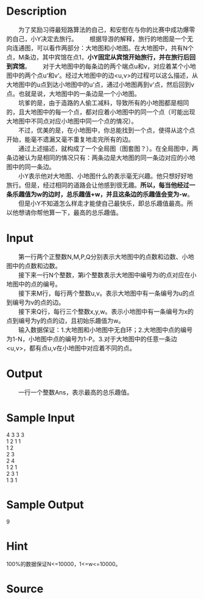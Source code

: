 
# Description

<div class="content"><div><span style="font-size: medium">       为了奖励习得最短路算法的自己，和安慰在与你的比赛中成功爆零的自己，小Y决定去旅行。</span><span style="font-size: medium">       根据导游的解释，旅行的地图是一个无向连通图，可以看作两部分：大地图和小地图。在大地图中，共有N个点，M条边，其中宾馆在点1，<b>小</b><b>Y</b><b>固定从宾馆开始旅行，并在旅行后回到宾馆</b>。</span><span style="font-size: medium">       对于大地图中的每条边的两个端点u和v，对应着某个小地图中的两个点u’和v’。经过大地图中的边&lt;u,v&gt;的过程可以这么描述，从大地图中的u点到达小地图中的u’点，通过小地图再到v’点，然后回到v点。也就是说，大地图中的一条边是一个小地图。</span></div>
<div><span style="font-size: medium">       坑爹的是，由于造路的人偷工减料，导致所有的小地图都是相同的，且大地图中的每一个点，都对应着小地图中的同一个点（可能出现大地图中不同点对应小地图中同一个点的情况）。</span></div>
<div><span style="font-size: medium">       不过，优美的是，在小地图中，你总能找到一个点，使得从这个点开始，能毫不遗漏又毫不重复地走完所有的边。</span></div>
<div><span style="font-size: medium">       通过上述描述，就构成了一个全局图（图套图？）。在全局图中，两条边被认为是相同的情况只有：两条边是大地图的同一条边对应的小地图中的同一条边。</span></div>
<div><span style="font-size: medium">       小Y表示他对大地图、小地图什么的表示毫无兴趣。他只想好好地旅行。但是，经过相同的道路会让他感到很无趣。<b>所以，每当他经过一条乐趣值为</b><b>w</b><b>的边时，总乐趣值+w</b><b>，并且这条边的乐趣值会变为-w</b>。</span></div>
<div><span style="font-size: medium">       但是小Y不知道怎么样走才能使自己最快乐，即总乐趣值最高。所以他想请你帮他算一下，最高的总乐趣值。</span></div></div>

# Input

<div class="content"><div><span style="font-size: medium">       第一行两个正整数N,M,P,Q分别表示大地图中的点数和边数、小地图中的点数和边数。</span></div>
<div><span style="font-size: medium">       接下来一行N个整数，第i个整数表示大地图中编号为i的点对应在小地图中的点的编号。</span></div>
<div><span style="font-size: medium">       接下来M行，每行两个整数u,v。表示大地图中有一条编号为u的点到编号为v的点的边。</span></div>
<div><span style="font-size: medium">       接下来Q行，每行三个整数x,y,w。表示小地图中有一条编号为x的点到编号为y的点的边，且初始乐趣值为w。</span></div>
<div><span style="font-size: medium">       输入数据保证：1.大地图和小地图中无自环；2.大地图中点的编号为1-N，小地图中点的编号为1-P。3.对于大地图中的任意一条边&lt;u,v&gt;，都有点u,v在小地图中对应着不同的点。</span></div></div>

# Output

<div class="content"><div><span style="font-size: medium">       一行一个整数Ans，表示最高的总乐趣值。</span></div></div>

# Sample Input

<div class="content"><span class="sampledata">4 3 3 3<br/>
1 2 1 1<br/>
1 2<br/>
2 3<br/>
2 4<br/>
1 2 1<br/>
2 3 1<br/>
1 3 1<br/>
</span></div>

# Sample Output

<div class="content"><span class="sampledata">9</span></div>

# Hint

<div class="content"><p></p><div>100%的数据保证N&lt;=10000，1&lt;=w&lt;=10000。</div><p></p></div>

# Source

<div class="content"><p><a href="problemset.php?search="></a></p></div>

